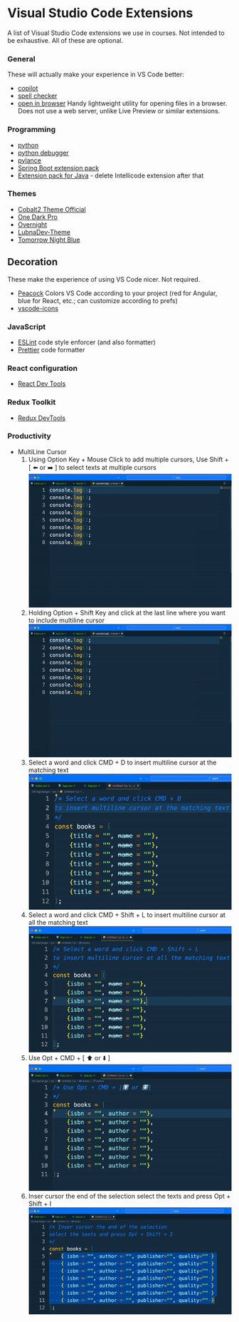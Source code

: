 # Visual Studio Code Extensions

A list of Visual Studio Code extensions we use in courses. Not intended to be exhaustive. All of these are optional.

### General

These will actually make your experience in VS Code better:

- [copilot](https://marketplace.visualstudio.com/items?itemName=GitHub.copilot)
- [spell checker](https://marketplace.visualstudio.com/items?itemName=streetsidesoftware.code-spell-checker)
- [open in browser](https://marketplace.visualstudio.com/items?itemName=techer.open-in-browser) Handy lightweight utility for opening files in a browser. Does not use a web server, unlike Live Preview or similar extensions.

### Programming
- [python](https://marketplace.visualstudio.com/items?itemName=ms-python.python)
- [python debugger](https://marketplace.visualstudio.com/items?itemName=ms-python.debugpy)
- [pylance](https://marketplace.visualstudio.com/items?itemName=ms-python.vscode-pylance)
- [Spring Boot extension pack](https://marketplace.visualstudio.com/items?itemName=vmware.vscode-boot-dev-pack)
- [Extension pack for Java](https://marketplace.visualstudio.com/items?itemName=vscjava.vscode-java-pack) - delete Intellicode extension after that 

### Themes

- [Cobalt2 Theme Official](https://marketplace.visualstudio.com/items?itemName=wesbos.theme-cobalt2)
- [One Dark Pro](https://marketplace.visualstudio.com/items?itemName=zhuangtongfa.Material-theme) 
- [Overnight](https://marketplace.visualstudio.com/items?itemName=cev.overnight)
- [LubnaDev-Theme](https://marketplace.visualstudio.com/items?itemName=lubnadev.lubnadev-theme)
- [Tomorrow Night Blue](https://marketplace.visualstudio.com/items?itemName=gerane.Theme-TomorrowNightBlue) 

## Decoration

These make the experience of using VS Code nicer. Not required.

- [Peacock](https://marketplace.visualstudio.com/items?itemName=johnpapa.vscode-peacock) Colors VS Code according to your project (red for Angular, blue for React, etc.; can customize according to prefs)
- [vscode-icons](https://marketplace.visualstudio.com/items?itemName=vscode-icons-team.vscode-icons)

### JavaScript

- [ESLint](https://marketplace.visualstudio.com/items?itemName=dbaeumer.vscode-eslint) code style enforcer (and also formatter)
- [Prettier](https://marketplace.visualstudio.com/items?itemName=esbenp.prettier-vscode) code formatter

### React configuration

- [React Dev Tools](https://beta.reactjs.org/learn/react-developer-tools)

### Redux Toolkit

- [Redux DevTools](https://github.com/reduxjs/redux-devtools)

### Productivity

*  MultiLine Cursor
    1. Using Option Key + Mouse Click to add multiple cursors, Use Shift + [ ⬅️ or ➡️ ] to select texts at multiple cursors
    ![Example](multiline1.gif)
    2. Holding Option + Shift Key and click at the last line where you want to include multiline cursor
    ![Example](multiline2.gif)
    3. Select a word and click CMD + D to insert multiline cursor at the matching text 
    ![Example](multiline3.gif)
    4. Select a word and click CMD + Shift + L to insert multiline cursor at all the matching text
    ![Example](multiline4.gif)
    5. Use Opt + CMD + [ ⬆️ or ⬇️ ]<br>
    ![Example](multiline5.gif)
    6. Inser cursor the end of the selection select the texts and press Opt + Shift + I
    ![Example](multiline6.gif)
   


